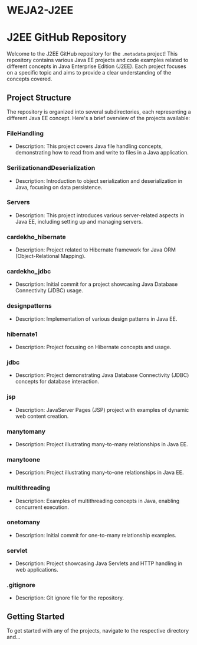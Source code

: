 # WEJA2-J2EE
# J2EE GitHub Repository 

Welcome to the J2EE GitHub repository for the `.metadata` project! This repository contains various Java EE projects and code examples related to different concepts in Java Enterprise Edition (J2EE). Each project focuses on a specific topic and aims to provide a clear understanding of the concepts covered.

## Project Structure

The repository is organized into several subdirectories, each representing a different Java EE concept. Here's a brief overview of the projects available:

### FileHandling

- Description: This project covers Java file handling concepts, demonstrating how to read from and write to files in a Java application.


### SerilizationandDeserialization

- Description: Introduction to object serialization and deserialization in Java, focusing on data persistence.

### Servers

- Description: This project introduces various server-related aspects in Java EE, including setting up and managing servers.

### cardekho_hibernate

- Description: Project related to Hibernate framework for Java ORM (Object-Relational Mapping).

### cardekho_jdbc

- Description: Initial commit for a project showcasing Java Database Connectivity (JDBC) usage.

### designpatterns

- Description: Implementation of various design patterns in Java EE.

### hibernate1

- Description: Project focusing on Hibernate concepts and usage.

### jdbc

- Description: Project demonstrating Java Database Connectivity (JDBC) concepts for database interaction.

### jsp

- Description: JavaServer Pages (JSP) project with examples of dynamic web content creation.

### manytomany

- Description: Project illustrating many-to-many relationships in Java EE.

### manytoone

- Description: Project illustrating many-to-one relationships in Java EE.

### multithreading

- Description: Examples of multithreading concepts in Java, enabling concurrent execution.

### onetomany

- Description: Initial commit for one-to-many relationship examples.

### servlet

- Description: Project showcasing Java Servlets and HTTP handling in web applications.

### .gitignore

- Description: Git ignore file for the repository.

## Getting Started

To get started with any of the projects, navigate to the respective directory and...
